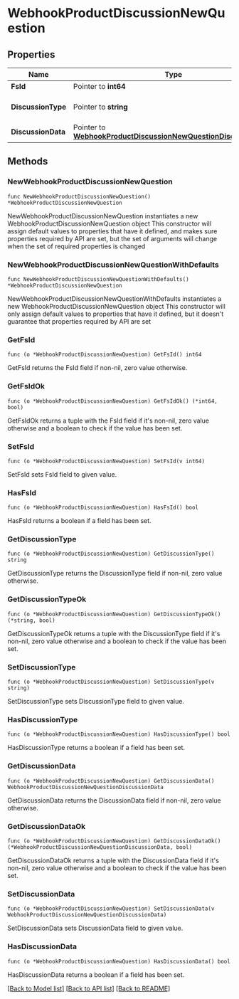 # WebhookProductDiscussionNewQuestion

## Properties

Name | Type | Description | Notes
------------ | ------------- | ------------- | -------------
**FsId** | Pointer to **int64** |  | [optional] 
**DiscussionType** | Pointer to **string** |  | [optional] [default to "NewQuestion"]
**DiscussionData** | Pointer to [**WebhookProductDiscussionNewQuestionDiscussionData**](WebhookProductDiscussionNewQuestionDiscussionData.md) |  | [optional] 

## Methods

### NewWebhookProductDiscussionNewQuestion

`func NewWebhookProductDiscussionNewQuestion() *WebhookProductDiscussionNewQuestion`

NewWebhookProductDiscussionNewQuestion instantiates a new WebhookProductDiscussionNewQuestion object
This constructor will assign default values to properties that have it defined,
and makes sure properties required by API are set, but the set of arguments
will change when the set of required properties is changed

### NewWebhookProductDiscussionNewQuestionWithDefaults

`func NewWebhookProductDiscussionNewQuestionWithDefaults() *WebhookProductDiscussionNewQuestion`

NewWebhookProductDiscussionNewQuestionWithDefaults instantiates a new WebhookProductDiscussionNewQuestion object
This constructor will only assign default values to properties that have it defined,
but it doesn't guarantee that properties required by API are set

### GetFsId

`func (o *WebhookProductDiscussionNewQuestion) GetFsId() int64`

GetFsId returns the FsId field if non-nil, zero value otherwise.

### GetFsIdOk

`func (o *WebhookProductDiscussionNewQuestion) GetFsIdOk() (*int64, bool)`

GetFsIdOk returns a tuple with the FsId field if it's non-nil, zero value otherwise
and a boolean to check if the value has been set.

### SetFsId

`func (o *WebhookProductDiscussionNewQuestion) SetFsId(v int64)`

SetFsId sets FsId field to given value.

### HasFsId

`func (o *WebhookProductDiscussionNewQuestion) HasFsId() bool`

HasFsId returns a boolean if a field has been set.

### GetDiscussionType

`func (o *WebhookProductDiscussionNewQuestion) GetDiscussionType() string`

GetDiscussionType returns the DiscussionType field if non-nil, zero value otherwise.

### GetDiscussionTypeOk

`func (o *WebhookProductDiscussionNewQuestion) GetDiscussionTypeOk() (*string, bool)`

GetDiscussionTypeOk returns a tuple with the DiscussionType field if it's non-nil, zero value otherwise
and a boolean to check if the value has been set.

### SetDiscussionType

`func (o *WebhookProductDiscussionNewQuestion) SetDiscussionType(v string)`

SetDiscussionType sets DiscussionType field to given value.

### HasDiscussionType

`func (o *WebhookProductDiscussionNewQuestion) HasDiscussionType() bool`

HasDiscussionType returns a boolean if a field has been set.

### GetDiscussionData

`func (o *WebhookProductDiscussionNewQuestion) GetDiscussionData() WebhookProductDiscussionNewQuestionDiscussionData`

GetDiscussionData returns the DiscussionData field if non-nil, zero value otherwise.

### GetDiscussionDataOk

`func (o *WebhookProductDiscussionNewQuestion) GetDiscussionDataOk() (*WebhookProductDiscussionNewQuestionDiscussionData, bool)`

GetDiscussionDataOk returns a tuple with the DiscussionData field if it's non-nil, zero value otherwise
and a boolean to check if the value has been set.

### SetDiscussionData

`func (o *WebhookProductDiscussionNewQuestion) SetDiscussionData(v WebhookProductDiscussionNewQuestionDiscussionData)`

SetDiscussionData sets DiscussionData field to given value.

### HasDiscussionData

`func (o *WebhookProductDiscussionNewQuestion) HasDiscussionData() bool`

HasDiscussionData returns a boolean if a field has been set.


[[Back to Model list]](../README.md#documentation-for-models) [[Back to API list]](../README.md#documentation-for-api-endpoints) [[Back to README]](../README.md)


